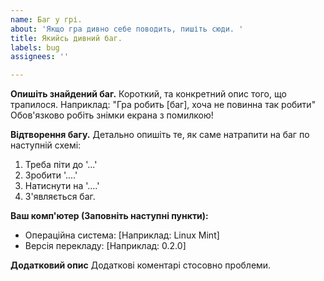 ```yaml
---
name: Баг у грі.
about: 'Якщо гра дивно себе поводить, пишіть сюди. '
title: Якийсь дивний баг.
labels: bug
assignees: ''

---
```


**Опишіть знайдений баг.**
Короткий, та конкретний опис того, що трапилося.
Наприклад: "Гра робить [баг], хоча не повинна так робити"
Обов'язково робіть знімки екрана з помилкою!

**Відтворення багу.**
Детально опишіть те, як саме натрапити на баг по наступній схемі:
1. Треба піти до '...'
2. Зробити '....'
3. Натиснути на '....'
4. З'являється баг.

**Ваш комп'ютер (Заповніть наступні пункти):**
 - Операційна система: [Наприклад: Linux Mint]
 - Версія перекладу: [Наприклад: 0.2.0]

**Додатковий опис**
Додаткові коментарі стосовно проблеми.
